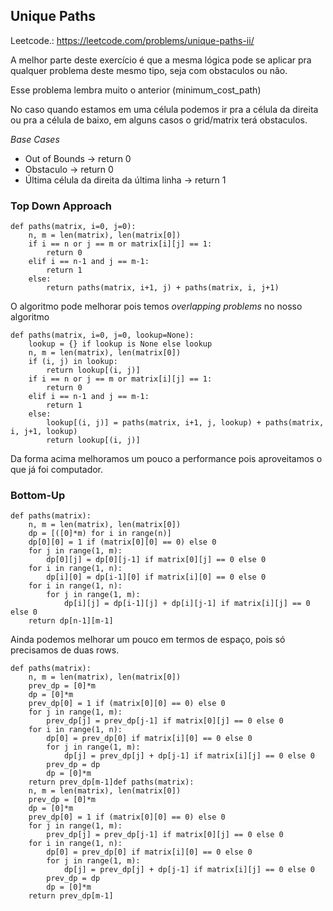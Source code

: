 ## Unique Paths

Leetcode.: https://leetcode.com/problems/unique-paths-ii/

A melhor parte deste exercício é que a mesma lógica pode se aplicar pra qualquer problema deste mesmo tipo, seja com obstaculos ou não.

Esse problema lembra muito o anterior (minimum_cost_path)

No caso quando estamos em uma célula podemos ir pra a célula da direita ou pra a célula de baixo, em alguns casos o grid/matrix terá obstaculos.

*Base Cases*
- Out of Bounds -> return 0
- Obstaculo -> return 0
- Última célula da direita da última linha -> return 1

### Top Down Approach

```
def paths(matrix, i=0, j=0):
    n, m = len(matrix), len(matrix[0])
    if i == n or j == m or matrix[i][j] == 1:
        return 0
    elif i == n-1 and j == m-1:
        return 1
    else:
        return paths(matrix, i+1, j) + paths(matrix, i, j+1)
```

O algoritmo pode melhorar pois temos *overlapping problems* no nosso algoritmo

```
def paths(matrix, i=0, j=0, lookup=None):
    lookup = {} if lookup is None else lookup
    n, m = len(matrix), len(matrix[0])
    if (i, j) in lookup:
        return lookup[(i, j)]
    if i == n or j == m or matrix[i][j] == 1:
        return 0
    elif i == n-1 and j == m-1:
        return 1
    else:
        lookup[(i, j)] = paths(matrix, i+1, j, lookup) + paths(matrix, i, j+1, lookup)
        return lookup[(i, j)]
```

Da forma acima melhoramos um pouco a performance pois aproveitamos o que já foi computador.

### Bottom-Up

```
def paths(matrix):
    n, m = len(matrix), len(matrix[0])
    dp = [([0]*m) for i in range(n)]
    dp[0][0] = 1 if (matrix[0][0] == 0) else 0
    for j in range(1, m):
        dp[0][j] = dp[0][j-1] if matrix[0][j] == 0 else 0
    for i in range(1, n):
        dp[i][0] = dp[i-1][0] if matrix[i][0] == 0 else 0
    for i in range(1, n):
        for j in range(1, m):
            dp[i][j] = dp[i-1][j] + dp[i][j-1] if matrix[i][j] == 0 else 0
    return dp[n-1][m-1]
```

Ainda podemos melhorar um pouco em termos de espaço, pois só precisamos de duas rows.

```
def paths(matrix):
    n, m = len(matrix), len(matrix[0])
    prev_dp = [0]*m
    dp = [0]*m
    prev_dp[0] = 1 if (matrix[0][0] == 0) else 0
    for j in range(1, m):
        prev_dp[j] = prev_dp[j-1] if matrix[0][j] == 0 else 0
    for i in range(1, n):
        dp[0] = prev_dp[0] if matrix[i][0] == 0 else 0
        for j in range(1, m):
            dp[j] = prev_dp[j] + dp[j-1] if matrix[i][j] == 0 else 0
        prev_dp = dp
        dp = [0]*m
    return prev_dp[m-1]def paths(matrix):
    n, m = len(matrix), len(matrix[0])
    prev_dp = [0]*m
    dp = [0]*m
    prev_dp[0] = 1 if (matrix[0][0] == 0) else 0
    for j in range(1, m):
        prev_dp[j] = prev_dp[j-1] if matrix[0][j] == 0 else 0
    for i in range(1, n):
        dp[0] = prev_dp[0] if matrix[i][0] == 0 else 0
        for j in range(1, m):
            dp[j] = prev_dp[j] + dp[j-1] if matrix[i][j] == 0 else 0
        prev_dp = dp
        dp = [0]*m
    return prev_dp[m-1]
```
